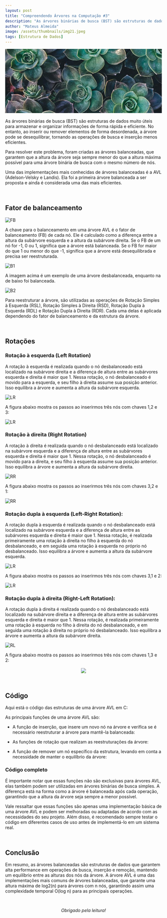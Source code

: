 ```yaml
---
layout: post
title: "Compreendendo Árvores na Computação #3"
description: "As árvores binárias de busca (BST) são estruturas de dados muito úteis para armazenar e organizar informações de forma rápida e eficiente...."
author: "Mateus Almeida"
image: /assets/thumbnails/img21.jpeg
tags: [Estrutura de Dados]
---
```


![Birds](/assets/thumbnails/img21.jpeg)

As árvores binárias de busca (BST) são estruturas de dados muito úteis para armazenar e organizar informações de forma rápida e eficiente. No entanto, ao inserir ou remover elementos de forma desordenada, a árvore pode se desequilibrar, tornando as operações de busca e inserção menos eficientes.

Para resolver este problema, foram criadas as árvores balanceadas, que garantem que a altura da árvore seja sempre menor do que a altura máxima possível para uma árvore binária de busca com o mesmo número de nós.

Uma das implementações mais conhecidas de árvores balanceadas é a AVL (Adelson-Velsky e Landis). Ela foi a primeira árvore balanceada a ser proposta e ainda é considerada uma das mais eficientes.

<br>

## Fator de balanceamento
![FB](https://imgur.com/RmG14AU.png)


A chave para o balanceamento em uma árvore AVL é o fator de balanceamento (FB) de cada nó. Ele é calculado como a diferença entre a altura da subárvore esquerda e a altura da subárvore direita. Se o FB de um nó for -1, 0 ou 1, significa que a árvore está balanceada. Se o FB for maior do que 1 ou menor do que -1, significa que a árvore está desequilibrada e precisa ser reestruturada.

![B1](https://imgur.com/UeooPIB.png)

A imagem acima é um exemplo de uma árvore desbalanceada, enquanto na de baixo foi balanceada.

![B2](https://imgur.com/oh4aehr.png)

Para reestruturar a árvore, são utilizadas as operações de Rotação Simples à Esquerda (RSL), Rotação Simples à Direita (RSD), Rotação Dupla à Esquerda (RDL) e Rotação Dupla à Direita (RDR). Cada uma delas é aplicada dependendo do fator de balanceamento e da estrutura da árvore.

<br>

## Rotações

### Rotação à esquerda (Left Rotation)

A rotação à esquerda é realizada quando o nó desbalanceado está localizado na subárvore direita e a diferença de altura entre as subárvores esquerda e direita é maior que 1. Nessa rotação, o nó desbalanceado é movido para a esquerda, e seu filho à direita assume sua posição anterior. Isso equilibra a árvore e aumenta a altura da subárvore esquerda.

![LR](https://imgur.com/9oUd6ss.png)

A figura abaixo mostra os passos ao inserirmos três nós com chaves 1,2 e 3:

![LR](https://imgur.com/SLUcVKc.png)

### Rotação à direita (Right Rotation)

A rotação à direita é realizada quando o nó desbalanceado está localizado na subárvore esquerda e a diferença de altura entre as subárvores esquerda e direita é maior que 1. Nessa rotação, o nó desbalanceado é movido para a direita, e seu filho à esquerda assume sua posição anterior. Isso equilibra a árvore e aumenta a altura da subárvore direita.

![RR](https://imgur.com/b5mT2gh.png)

A figura abaixo mostra os passos ao inserirmos três nós com chaves 3,2 e 1:

![RR](https://imgur.com/tNw2sdD.png)

### Rotação dupla à esquerda (Left-Right Rotation):

A rotação dupla à esquerda é realizada quando o nó desbalanceado está localizado na subárvore esquerda e a diferença de altura entre as subárvores esquerda e direita é maior que 1. Nessa rotação, é realizada primeiramente uma rotação à direita no filho à esquerda do nó desbalanceado, e em seguida uma rotação à esquerda no próprio nó desbalanceado. Isso equilibra a árvore e aumenta a altura da subárvore esquerda.

![LR](https://imgur.com/yaSqLPU.png)

A figura abaixo mostra os passos ao inserirmos três nós com chaves 3,1 e 2:

![LR](https://imgur.com/8FGAjL0.png)

### Rotação dupla à direita (Right-Left Rotation):

A rotação dupla à direita é realizada quando o nó desbalanceado está localizado na subárvore direita e a diferença de altura entre as subárvores esquerda e direita é maior que 1. Nessa rotação, é realizada primeiramente uma rotação à esquerda no filho à direita do nó desbalanceado, e em seguida uma rotação à direita no próprio nó desbalanceado. Isso equilibra a árvore e aumenta a altura da subárvore direita.

![RL](https://imgur.com/LWGQV2E.png)

A figura abaixo mostra os passos ao inserirmos três nós com chaves 1,3 e 2:

<p align="center">
	<img src="https://imgur.com/bkowiVH.png" align="center">
</p>

<br>

## Código

Aqui está o código das estruturas de uma árvore AVL em C:

<script src="https://gist.github.com/imsouza/ff6a88cd16c98b9a4ea8d4b332e24f95.js"></script>

As principais funções de uma árvore AVL são:

- A função de inserção, que insere um novo nó na árvore e verifica se é necessário reestruturar a árvore para mantê-la balanceada:

<script src="https://gist.github.com/imsouza/83ae1c8ab06428e17024d20da2aea936.js"></script>

- As funções de rotação que realizam as reestruturações da árvore:

<script src="https://gist.github.com/imsouza/59e5172dac3f283e766da3b97d18a301.js"></script>

- A função de remover um nó específico da estrutura, levando em conta a necessidade de manter o equilíbrio da árvore:

<script src="https://gist.github.com/imsouza/3bb188a1d3ed6318ec62225fa8af184f.js"></script>


### Código completo

<script src="https://gist.github.com/imsouza/8f9f2939be38ac4db2e463bea92ae298.js"></script>

É importante notar que essas funções não são exclusivas para árvores AVL, elas também podem ser utilizadas em árvores binárias de busca simples. A diferença está na forma como a árvore é balanceada após cada operação, garantindo que a altura da árvore seja sempre a menor possível.

Vale ressaltar que essas funções são apenas uma implementação básica de uma árvore AVL e podem ser melhoradas ou adaptadas de acordo com as necessidades do seu projeto. Além disso, é recomendado sempre testar o código em diferentes casos de uso antes de implementá-lo em um sistema real.

<br>

## Conclusão

Em resumo, as árvores balanceadas são estruturas de dados que garantem alta performance em operações de busca, inserção e remoção, mantendo um equilíbrio entre as alturas dos nós da árvore. A árvore AVL é uma das implementações mais comuns de árvores balanceadas, que garante uma altura máxima de log2(n) para árvores com n nós, garantindo assim uma complexidade temporal O(log n) para as principais operações.

<br><center><i>Obrigado pela leitura!</i></center>
